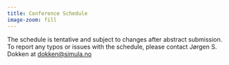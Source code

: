 ```yaml
---
title: Conference Schedule
image-zoom: fill
---
```


<object data="../../assets/extra/fenics2024/Tentative_Conference_Schedule.pdf" width="1000" height="1000" type='application/pdf'></object>

The schedule is tentative and subject to changes after abstract submission.
To report any typos or issues with the schedule, please contact Jørgen S. Dokken at <a href="mailto:dokken@simula.no">dokken@simula.no</a>
